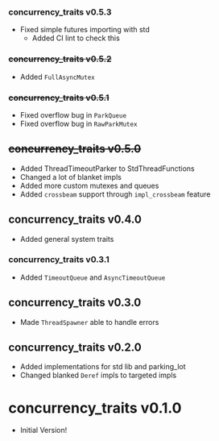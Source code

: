 ### concurrency_traits v0.5.3
- Fixed simple futures importing with std
  - Added CI lint to check this

### ~~concurrency_traits v0.5.2~~
- Added `FullAsyncMutex`

### ~~concurrency_traits v0.5.1~~
- Fixed overflow bug in `ParkQueue`
- Fixed overflow bug in `RawParkMutex`

## ~~concurrency_traits v0.5.0~~
- Added ThreadTimeoutParker to StdThreadFunctions
- Changed a lot of blanket impls
- Added more custom mutexes and queues
- Added `crossbeam` support through `impl_crossbeam` feature

## concurrency_traits v0.4.0
- Added general system traits

### concurrency_traits v0.3.1
- Added `TimeoutQueue` and `AsyncTimeoutQueue`

## concurrency_traits v0.3.0
- Made `ThreadSpawner` able to handle errors

## concurrency_traits v0.2.0
- Added implementations for std lib and parking_lot
- Changed blanked `Deref` impls to targeted impls

# concurrency_traits v0.1.0
- Initial Version!
